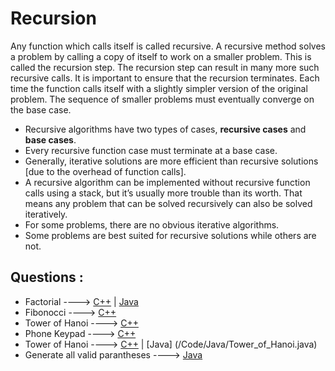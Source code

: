  # Recursion
 Any function which calls itself is called recursive. A recursive method solves a problem by
calling a copy of itself to work on a smaller problem. This is called the recursion step. The
recursion step can result in many more such recursive calls.
It is important to ensure that the recursion terminates. Each time the function calls itself with a
slightly simpler version of the original problem. The sequence of smaller problems must
eventually converge on the base case.

* Recursive algorithms have two types of cases, **recursive cases** and **base cases**.
* Every recursive function case must terminate at a base case.
* Generally, iterative solutions are more efficient than recursive solutions [due to the overhead of function calls].
* A recursive algorithm can be implemented without recursive function calls using a stack, but it’s usually more trouble than its worth. That means any problem that   can be solved recursively can also be solved iteratively.
* For some problems, there are no obvious iterative algorithms.
* Some problems are best suited for recursive solutions while others are not.

## Questions :

* Factorial ----> [C++](https://github.com/Algo-Phantoms/Algo-Tree/blob/main/Code/C%2B%2B/factorial.cpp) | [Java](/Code/Java/factorial.java)
* Fibonocci ----> [C++](https://github.com/Algo-Phantoms/Algo-Tree/blob/main/Code/C%2B%2B/fibonacci.cpp)
* Tower of Hanoi ----> [C++](/Code/C++/tower_of_hanoi.cpp)
* Phone Keypad ----> [C++](/Code/C++/phone_keypad.cpp)
* Tower of Hanoi ----> [C++](/Code/C++/tower_of_hanoi.cpp) | [Java] (/Code/Java/Tower_of_Hanoi.java)
* Generate all valid parantheses ----> [Java](/Code/Java/valid_parantheses.java)


